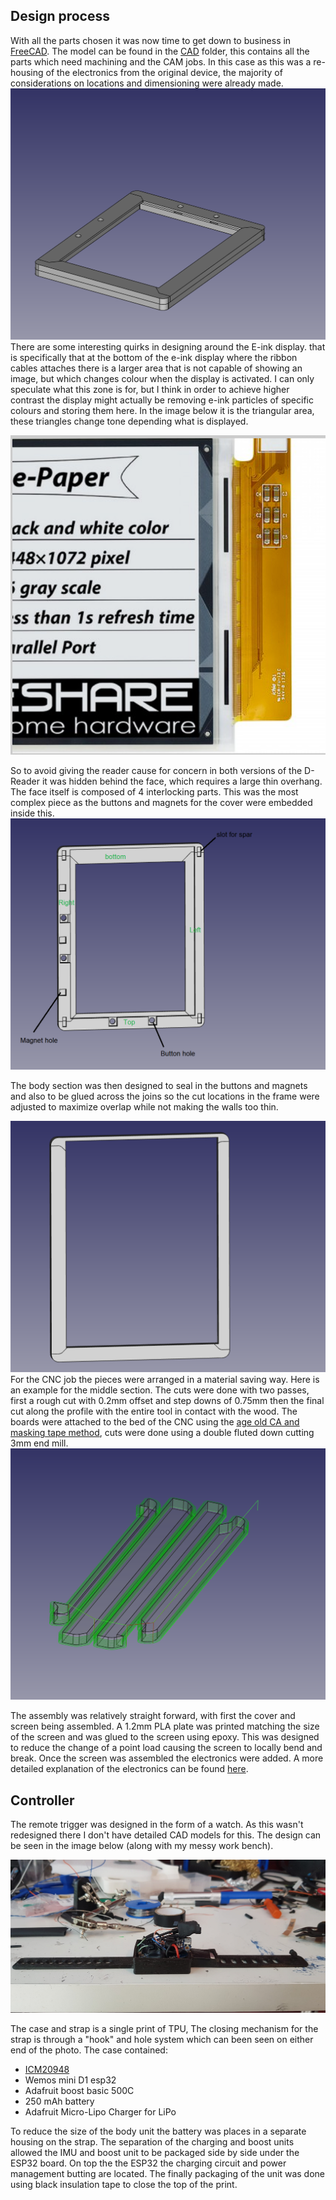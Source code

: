 ## Design process
With all the parts chosen it was now time to get down to business in [FreeCAD](https://www.freecadweb.org/). The model can be found in the [CAD](CAD) folder, this contains all the parts which need machining and the CAM jobs. In this case as this was a re-housing of the electronics from the original device, the majority of considerations on locations and dimensioning were already made. 
![](./assets/images/assembly.png)
There are some interesting quirks in designing around the E-ink display. that is specifically that at the bottom of the e-ink display where the ribbon cables attaches there is a larger area that is not capable of showing an image, but which changes colour when the display is activated. I can only speculate what this zone is for, but I think in order to achieve higher contrast the display might actually be removing e-ink particles of specific colours and storing them here. In the image below it is the triangular area, these triangles change tone depending what is displayed.

![](./assets/images/annoying_eink_bit.png)

So to avoid giving the reader cause for concern in both versions of the D-Reader it was hidden behind the face, which requires a large thin overhang. The face itself is composed of 4 interlocking parts. This was the most complex piece as the buttons and magnets for the cover were embedded inside this.
![](./assets/images/face_from_back.png)

The body section was then designed to seal in the buttons and magnets and also to be glued across the joins so the cut locations in the frame were adjusted to maximize overlap while not making the walls too thin.

![](./assets/images/middle.png)
For the CNC job the pieces were arranged in a material saving way. Here is an example for the middle section. The cuts were done with two passes, first a rough cut with  0.2mm offset and step downs of 0.75mm then the final cut along the profile with the entire tool in contact with the wood. The boards were attached to the bed of the CNC using the [age old CA and masking tape method](https://portlandcnc.com/blog/2018/5/super-glue-fixturing), cuts were done using a double fluted down cutting 3mm end mill.
![](./assets/images/CNC.png)

The assembly was relatively straight forward, with first the cover and screen being assembled. A 1.2mm PLA plate was printed matching the size of the screen and was glued to the screen using epoxy. This was designed to reduce the change of a point load causing the screen to locally bend and break. Once the screen was assembled the electronics were added. A more detailed explanation of the electronics can be found [here](electronics.md).

## Controller
The remote trigger was designed in the form of a watch. As this wasn't redesigned there I don't have detailed CAD models for this. The design can be seen in the image below (along with my messy work bench).

![](./assets/images/trigger_electronics.jpg)

The case and strap is a single print of TPU, The closing mechanism for the strap is through a "hook" and hole system which can been seen on either end of the photo. The case contained:

- [ICM20948](https://www.waveshare.com/10-dof-imu-sensor-d.htm)
- Wemos mini D1 esp32
- Adafruit boost basic 500C
- 250 mAh battery
- Adafruit Micro-Lipo Charger for LiPo

To reduce the size of the body unit the battery was places in a separate housing on the strap. The separation of the charging and boost units allowed the IMU and boost unit to be packaged side by side under the ESP32 board. On top the the ESP32 the charging circuit and power management butting are located. The finally packaging of the unit was done using black insulation tape to close the top of the print.
